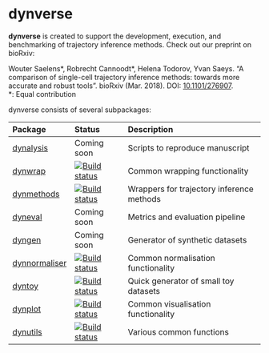 
<!-- README.md is generated from README.Rmd. Please edit that file -->
dynverse
========

**dynverse** is created to support the development, execution, and benchmarking of trajectory inference methods. Check out our preprint on bioRxiv:

Wouter Saelens\*, Robrecht Cannoodt\*, Helena Todorov, Yvan Saeys. “A comparison of single-cell trajectory inference methods: towards more accurate and robust tools”. bioRxiv (Mar. 2018). DOI: [10.1101/276907](https://doi.org/10.1101/276907).\
\*: Equal contribution

dynverse consists of several subpackages:

| Package                                                    | Status                                                                                                                          | Description                               |
|:-----------------------------------------------------------|:--------------------------------------------------------------------------------------------------------------------------------|:------------------------------------------|
| [dynalysis](https://github.com/dynverse/dynalysis)         | Coming soon                                                                                                                     | Scripts to reproduce manuscript           |
| [dynwrap](https://github.com/dynverse/dynwrap)             | [![Build status](https://travis-ci.org/dynverse/dynwrap.svg?branch=master)](https://travis-ci.org/dynverse/dynwrap)             | Common wrapping functionality             |
| [dynmethods](https://github.com/dynverse/dynmethods)       | [![Build status](https://travis-ci.org/dynverse/dynmethods.svg?branch=master)](https://travis-ci.org/dynverse/dynmethods)       | Wrappers for trajectory inference methods |
| [dyneval](https://github.com/dynverse/dyneval)             | Coming soon                                                                                                                     | Metrics and evaluation pipeline           |
| [dyngen](https://github.com/dynverse/dyngen)               | Coming soon                                                                                                                     | Generator of synthetic datasets           |
| [dynnormaliser](https://github.com/dynverse/dynnormaliser) | [![Build status](https://travis-ci.org/dynverse/dynnormaliser.svg?branch=master)](https://travis-ci.org/dynverse/dynnormaliser) | Common normalisation functionality        |
| [dyntoy](https://github.com/dynverse/dyntoy)               | [![Build status](https://travis-ci.org/dynverse/dyntoy.svg?branch=master)](https://travis-ci.org/dynverse/dyntoy)               | Quick generator of small toy datasets     |
| [dynplot](https://github.com/dynverse/dynplot)             | [![Build status](https://travis-ci.org/dynverse/dynplot.svg?branch=master)](https://travis-ci.org/dynverse/dynplot)             | Common visualisation functionality        |
| [dynutils](https://github.com/dynverse/dynutils)           | [![Build status](https://travis-ci.org/dynverse/dynutils.svg?branch=master)](https://travis-ci.org/dynverse/dynutils)           | Various common functions                  |
